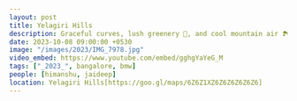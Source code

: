 ```yaml
---
layout: post
title: Yelagiri Hills
description: Graceful curves, lush greenery 🌿, and cool mountain air 🏞️ whispered tales of a serene journey etched in the heart of Southern India. Much like a dream woven into reality. ✨
date: 2023-10-08 09:00:00 +0530
image: "/images/2023/IMG_7978.jpg"
video_embed: https://www.youtube.com/embed/gghgYaYeG_M
tags: ["_2023_", bangalore, bmw]
people: [himanshu, jaideep]
location: Yelagiri Hills[https://goo.gl/maps/6Z6Z1XZ6Z6Z6Z6Z6Z6]
---
```

